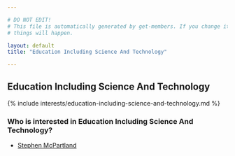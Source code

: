 ```yaml
---

# DO NOT EDIT!
# This file is automatically generated by get-members. If you change it, bad
# things will happen.

layout: default
title: "Education Including Science And Technology"

---
```


## Education Including Science And Technology

{% include interests/education-including-science-and-technology.md %}

### Who is interested in Education Including Science And Technology?


* [Stephen McPartland](/members/stephen-mcpartland.html)
